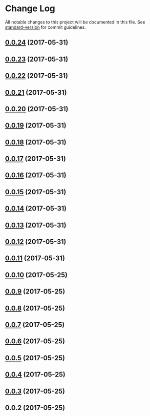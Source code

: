 # Change Log

All notable changes to this project will be documented in this file. See [standard-version](https://github.com/conventional-changelog/standard-version) for commit guidelines.

<a name="0.0.24"></a>
## [0.0.24](https://github.ibm.com/chads/WatsonWorkspace/compare/v0.0.23...v0.0.24) (2017-05-31)



<a name="0.0.23"></a>
## [0.0.23](https://github.ibm.com/chads/WatsonWorkspace/compare/v0.0.22...v0.0.23) (2017-05-31)



<a name="0.0.22"></a>
## [0.0.22](https://github.ibm.com/chads/WatsonWorkspace/compare/v0.0.21...v0.0.22) (2017-05-31)



<a name="0.0.21"></a>
## [0.0.21](https://github.ibm.com/chads/WatsonWorkspace/compare/v0.0.20...v0.0.21) (2017-05-31)



<a name="0.0.20"></a>
## [0.0.20](https://github.ibm.com/chads/WatsonWorkspace/compare/v0.0.19...v0.0.20) (2017-05-31)



<a name="0.0.19"></a>
## [0.0.19](https://github.ibm.com/chads/WatsonWorkspace/compare/v0.0.18...v0.0.19) (2017-05-31)



<a name="0.0.18"></a>
## [0.0.18](https://github.ibm.com/chads/WatsonWorkspace/compare/v0.0.17...v0.0.18) (2017-05-31)



<a name="0.0.17"></a>
## [0.0.17](https://github.ibm.com/chads/WatsonWorkspace/compare/v0.0.16...v0.0.17) (2017-05-31)



<a name="0.0.16"></a>
## [0.0.16](https://github.ibm.com/chads/WatsonWorkspace/compare/v0.0.15...v0.0.16) (2017-05-31)



<a name="0.0.15"></a>
## [0.0.15](https://github.ibm.com/chads/WatsonWorkspace/compare/v0.0.14...v0.0.15) (2017-05-31)



<a name="0.0.14"></a>
## [0.0.14](https://github.ibm.com/chads/WatsonWorkspace/compare/v0.0.13...v0.0.14) (2017-05-31)



<a name="0.0.13"></a>
## [0.0.13](https://github.ibm.com/chads/WatsonWorkspace/compare/v0.0.12...v0.0.13) (2017-05-31)



<a name="0.0.12"></a>
## [0.0.12](https://github.ibm.com/chads/WatsonWorkspace/compare/v0.0.11...v0.0.12) (2017-05-31)



<a name="0.0.11"></a>
## [0.0.11](https://github.ibm.com/chads/WatsonWorkspace/compare/v0.0.10...v0.0.11) (2017-05-31)



<a name="0.0.10"></a>
## [0.0.10](https://github.ibm.com/chads/WatsonWorkspace/compare/v0.0.9...v0.0.10) (2017-05-25)



<a name="0.0.9"></a>
## [0.0.9](https://github.ibm.com/chads/WatsonWorkspace/compare/v0.0.8...v0.0.9) (2017-05-25)



<a name="0.0.8"></a>
## [0.0.8](https://github.ibm.com/chads/WatsonWorkspace/compare/v0.0.7...v0.0.8) (2017-05-25)



<a name="0.0.7"></a>
## [0.0.7](https://github.ibm.com/chads/WatsonWorkspace/compare/v0.0.6...v0.0.7) (2017-05-25)



<a name="0.0.6"></a>
## [0.0.6](https://github.ibm.com/chads/WatsonWorkspace/compare/v0.0.5...v0.0.6) (2017-05-25)



<a name="0.0.5"></a>
## [0.0.5](https://github.ibm.com/chads/WatsonWorkspace/compare/v0.0.4...v0.0.5) (2017-05-25)



<a name="0.0.4"></a>
## [0.0.4](https://github.ibm.com/chads/WatsonWorkspace/compare/v0.0.3...v0.0.4) (2017-05-25)



<a name="0.0.3"></a>
## [0.0.3](https://github.ibm.com/chads/WatsonWorkspace/compare/v0.0.2...v0.0.3) (2017-05-25)



<a name="0.0.2"></a>
## 0.0.2 (2017-05-25)
